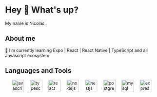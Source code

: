 <h1 align="left">Hey 👋 What's up?</h1>

<p align="left">My name is Nicolas</p>

<h2 align="left">About me</h2>

<p align="left">
  🌱 I’m currently learning Expo | React | React Native | TypeScript and all Javascript ecosystem
</p>

<h2 align="left">Languages and Tools</h2>

<div style="
  display: flex;
  justify-content: center;
  align-items: center;
  flex-wrap: wrap;
  gap: 20px;
">
  <img src="https://cdn.jsdelivr.net/gh/devicons/devicon/icons/javascript/javascript-original.svg" height="40" alt="javascript logo" />
  <img src="https://cdn.jsdelivr.net/gh/devicons/devicon/icons/typescript/typescript-original.svg" height="40" alt="typescript logo" />
  <img src="https://cdn.jsdelivr.net/gh/devicons/devicon/icons/react/react-original.svg" height="40" alt="react logo" />
  <img src="https://cdn.jsdelivr.net/gh/devicons/devicon/icons/nodejs/nodejs-original.svg" height="40" alt="nodejs logo" />
  <img src="https://cdn.jsdelivr.net/gh/devicons/devicon/icons/nestjs/nestjs-original.svg" height="40" alt="nestjs logo" />
  <img src="https://cdn.jsdelivr.net/gh/devicons/devicon/icons/postgresql/postgresql-original.svg" height="40" alt="postgresql logo" />
  <img src="https://cdn.jsdelivr.net/gh/devicons/devicon/icons/mysql/mysql-original.svg" height="40" alt="mysql logo" />
  <img src="https://cdn.jsdelivr.net/gh/devicons/devicon/icons/express/express-original.svg" height="40" alt="express logo" />
</div>
